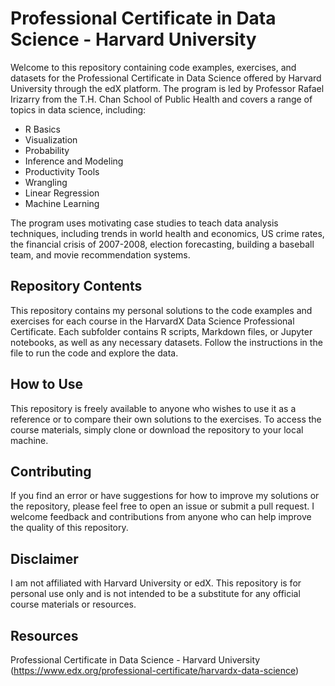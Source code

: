 # Professional Certificate in Data Science - Harvard University
Welcome to this repository containing code examples, exercises, and datasets for the Professional Certificate in Data Science offered by Harvard University through the edX platform. The program is led by Professor Rafael Irizarry from the T.H. Chan School of Public Health and covers a range of topics in data science, including:

- R Basics
- Visualization
- Probability
- Inference and Modeling
- Productivity Tools
- Wrangling
- Linear Regression
- Machine Learning

The program uses motivating case studies to teach data analysis techniques, including trends in world health and economics, US crime rates, the financial crisis of 2007-2008, election forecasting, building a baseball team, and movie recommendation systems.

## Repository Contents
This repository contains my personal solutions to the code examples and exercises for each course in the HarvardX Data Science Professional Certificate. Each subfolder contains R scripts, Markdown files, or Jupyter notebooks, as well as any necessary datasets. Follow the instructions in the file to run the code and explore the data.

## How to Use
This repository is freely available to anyone who wishes to use it as a reference or to compare their own solutions to the exercises. To access the course materials, simply clone or download the repository to your local machine.

## Contributing
If you find an error or have suggestions for how to improve my solutions or the repository, please feel free to open an issue or submit a pull request. I welcome feedback and contributions from anyone who can help improve the quality of this repository.

## Disclaimer
I am not affiliated with Harvard University or edX. This repository is for personal use only and is not intended to be a substitute for any official course materials or resources.

## Resources
Professional Certificate in Data Science - Harvard University (https://www.edx.org/professional-certificate/harvardx-data-science)
